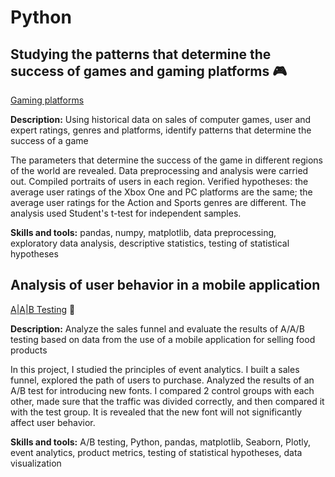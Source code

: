 # Python

## Studying the patterns that determine the success of games and gaming platforms 🎮

[Gaming platforms](https://github.com/adwise1990/portfolio_files/blob/main/gaming_platforms_en.ipynb)

**Description:** Using historical data on sales of computer games, user and expert ratings, genres and platforms, identify patterns that determine the success of a game


The parameters that determine the success of the game in different regions of the world are revealed. Data preprocessing and analysis were carried out. Compiled portraits of users in each region. Verified
hypotheses: the average user ratings of the Xbox One and PC platforms are the same; the average user ratings for the Action and Sports genres are different. The analysis used Student's t-test for independent samples.

**Skills and tools:** pandas, numpy, matplotlib, data preprocessing, exploratory data analysis, descriptive statistics, testing of statistical hypotheses


## Analysis of user behavior in a mobile application

[A|A|B Testing](https://github.com/adwise1990/portfolio_files/blob/main/aab-testing.ipynb) 📱

**Description:** Analyze the sales funnel and evaluate the results of A/A/B testing based on data from the use of a mobile application for selling food products

In this project, I studied the principles of event analytics. I built a sales funnel, explored the path of users to purchase. Analyzed the results of an A/B test for introducing new fonts. I compared 2 control groups with each other, made sure that the traffic was divided correctly, and then compared it with the test group. It is revealed that the new font will not significantly affect user behavior.

**Skills and tools:** A/B testing, Python, pandas, matplotlib, Seaborn, Plotly, event analytics, product metrics, testing of statistical hypotheses, data visualization



